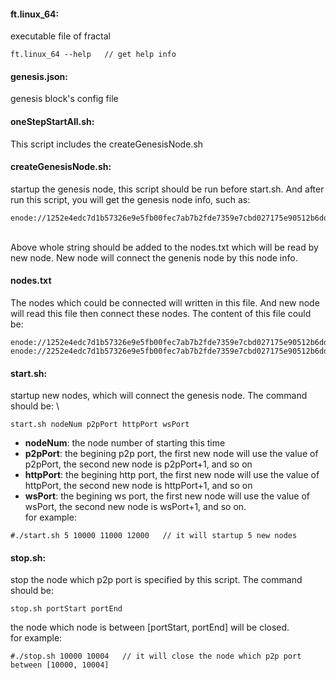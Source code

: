 #### **ft.linux_64**:
  executable file of fractal
  
```
ft.linux_64 --help   // get help info
```


#### **genesis.json**: 
  genesis block's config file

#### **oneStepStartAll.sh**: 
This script includes the createGenesisNode.sh 

#### **createGenesisNode.sh**:
  startup the genesis node, this script should be run before start.sh. And after run this script, you will get the genesis node info, such as: 
  
```
enode://1252e4edc7d1b57326e9e5fb00fec7ab7b2fde7359e7cbd027175e90512b6dd02a327b1fbedd6f28101dd6b3dfef2b6bcc8b58e44bf2e1c671c25a3955bd79a5@[::]:3018
```
\
Above whole string should be added to the nodes.txt which will be read by new node. New node will connect the genenis node by this node info.

#### nodes.txt
The nodes which could be connected will written in this file. And new node will read this file then connect these nodes. The content of this file could be:
```
enode://1252e4edc7d1b57326e9e5fb00fec7ab7b2fde7359e7cbd027175e90512b6dd02a327b1fbedd6f28101dd6b3dfef2b6bcc8b58e44bf2e1c671c25a3955bd79a5@[::]:3018
enode://2252e4edc7d1b57326e9e5fb00fec7ab7b2fde7359e7cbd027175e90512b6dd02a327b1fbedd6f28101dd6b3dfef2b6bcc8b58e44bf2e1c671c25a3955bd79a6@192.168.2.11:3018
```

#### start.sh:
  startup new nodes, which will connect the genesis node. The command should be: \
  
```
start.sh nodeNum p2pPort httpPort wsPort
```

-   **nodeNum**: the node number of starting this time
-   **p2pPort**: the begining p2p port, the first new node will use the value of p2pPort, the second new node is p2pPort+1, and so on
-   **httpPort**: the begining http port, the first new node will use the value of httpPort, the second new node is httpPort+1, and so on
-   **wsPort**: the begining ws port, the first new node will use the value of wsPort, the second new node is wsPort+1, and so on.
  \
  for example: 

```
#./start.sh 5 10000 11000 12000   // it will startup 5 new nodes
```

  
#### stop.sh:
  stop the node which p2p port is specified by this script. The command should be:
  
```
stop.sh portStart portEnd
```

  the node which node is between [portStart, portEnd] will be closed.\
  for example: 

```
#./stop.sh 10000 10004   // it will close the node which p2p port between [10000, 10004]
```

